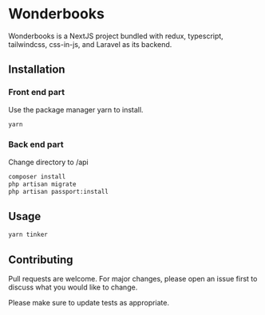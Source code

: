 # Wonderbooks

Wonderbooks is a NextJS project bundled with redux, typescript, tailwindcss, css-in-js, and Laravel as its backend.

## Installation

### Front end part
Use the package manager yarn to install.

```bash
yarn
```
### Back end part
Change directory to /api

```bash
composer install
php artisan migrate
php artisan passport:install
```

## Usage

```bash
yarn tinker
```

## Contributing
Pull requests are welcome. For major changes, please open an issue first to discuss what you would like to change.

Please make sure to update tests as appropriate.
